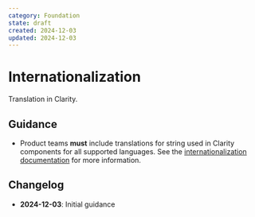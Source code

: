 ```yaml
---
category: Foundation
state: draft
created: 2024-12-03
updated: 2024-12-03
---
```


# Internationalization

Translation in Clarity.

## Guidance

- Product teams **must** include translations for string used in Clarity components for all supported languages. See the [internationalization documentation](https://clarity.design/documentation/internationalization) for more information.

## Changelog

- **2024-12-03**: Initial guidance
